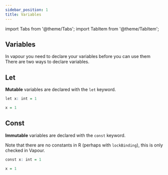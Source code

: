 ```yaml
---
sidebar_position: 1
title: Variables
---
```


import Tabs from '@theme/Tabs';
import TabItem from '@theme/TabItem';

## Variables

In vapour you need to declare your variables before you can use them
There are two ways to declare variables.

## Let

__Mutable__ variables are declared with the `let` keyword.

<Tabs>
<TabItem value="vp" label="Vapour">

```r
let x: int = 1
```

</TabItem>
<TabItem value="r" label="R">

```r
x = 1
```

</TabItem>
</Tabs>

## Const

__Immutable__ variables are declared with the `const` keyword.

Note that there are no constants in R (perhaps with `lockBinding`),
this is only checked in Vapour.

<Tabs>
<TabItem value="vp" label="Vapour">

```r
const x: int = 1
```

</TabItem>
<TabItem value="r" label="R">

```r
x = 1
```

</TabItem>
</Tabs>
